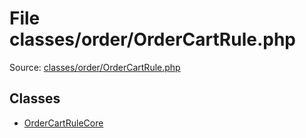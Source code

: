 File classes/order/OrderCartRule.php
=========

Source: [classes/order/OrderCartRule.php](https://github.com/PrestaShop/PrestaShop/blob/1.5.6.3/classes/order/OrderCartRule.php)


Classes
-------

* [OrderCartRuleCore](class.OrderCartRuleCore.md)

